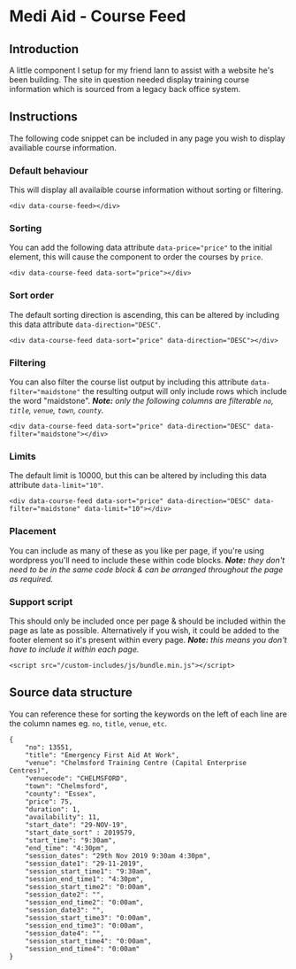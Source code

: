 # Medi Aid - Course Feed

## Introduction

A little component I setup for my friend Iann to assist with a website he's been building. The site in question needed display training course information which is sourced from a legacy back office system.

## Instructions

The following code snippet can be included in any page you wish to display availiable course information.

### Default behaviour

This will display all availaible course information without sorting or filtering.

```
<div data-course-feed></div>
```

### Sorting

You can add the following data attribute `data-price="price"` to the initial element, this will cause the component to order the courses by `price`.

```
<div data-course-feed data-sort="price"></div>
```

### Sort order

The default sorting direction is ascending, this can be altered by including this data attribute `data-direction="DESC"`.

```
<div data-course-feed data-sort="price" data-direction="DESC"></div>
```

### Filtering

You can also filter the course list output by including this attribute `data-filter="maidstone"` the resulting output will only include rows which include the word "maidstone". _**Note:** only the following columns are filterable `no`, `title`, `venue`, `town`, `county`._

```
<div data-course-feed data-sort="price" data-direction="DESC" data-filter="maidstone"></div>
```

### Limits

The default limit is 10000, but this can be altered by including this data attribute `data-limit="10"`.

```
<div data-course-feed data-sort="price" data-direction="DESC" data-filter="maidstone" data-limit="10"></div>
```

### Placement

You can include as many of these as you like per page, if you're using wordpress you'll need to include these within code blocks. _**Note:** they don't need to be in the same code block & can be arranged throughout the page as required._

### Support script

This should only be included once per page & should be included within the page as late as possible. Alternatively if you wish, it could be added to the footer element so it's present within every page. _**Note:** this means you don't have to include it within each page._

```
<script src="/custom-includes/js/bundle.min.js"></script>
```

## Source data structure

You can reference these for sorting the keywords on the left of each line are the column names eg. `no`, `title`, `venue`, `etc`.

```
{
    "no": 13551,
    "title": "Emergency First Aid At Work",
    "venue": "Chelmsford Training Centre (Capital Enterprise Centres)",
    "venuecode": "CHELMSFORD",
    "town": "Chelmsford",
    "county": "Essex",
    "price": 75,
    "duration": 1,
    "availability": 11,
    "start_date": "29-NOV-19",
    "start_date_sort" : 2019579,
    "start_time": "9:30am",
    "end_time": "4:30pm",
    "session_dates": "29th Nov 2019 9:30am 4:30pm",
    "session_date1": "29-11-2019",
    "session_start_time1": "9:30am",
    "session_end_time1": "4:30pm",
    "session_start_time2": "0:00am",
    "session_date2": "",
    "session_end_time2": "0:00am",
    "session_date3": "",
    "session_start_time3": "0:00am",
    "session_end_time3": "0:00am",
    "session_date4": "",
    "session_start_time4": "0:00am",
    "session_end_time4": "0:00am"
}
```
